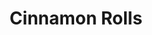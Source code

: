---
layout: recipe
title: Cinnamon Rolls
description: 
prep_time: 2 hours
cook_time: 20 minutes
servings: 9
category: Breakfast
source: Kristi Terasa
menu: Ambitious Kitchen's "The Best Cinnamon Rolls You'll Ever Eat" served with fruit, scrambled eggs, and bacon.

ingredients: |
  **Dough**
  - 3/4 cup warm milk
  - 2 1/4 teaspoons quick rise yeast
  - 1/4 cup granulated sugar
  - 1 egg plus 1 egg yolk at room temperature
  - 1/4 cup butter, melted
  - 3 cups (360g) bread flour, plus more for dusting
  - 3/4 tsp salt

  **Filling**
  - 2/3 cup dark brown sugar
  - 1 1/2 tablespoons ground cinnamon
  - 1/4 cup butter, softened

  **Cream Cheese Frosting**
  - 4 oz (112g) cream cheese, softened
  - 3 tablespoons butter, softened
  - 3/4 cup powdered sugar
  - 1/2 teaspoon vanilla extract

instructions: |
  1. Warm milk to 110°F by microwaving for 40 seconds. Transfer to the bowl of an electric mixer and sprinkle yeast on top. Add in sugar, egg, yolk, and melted butter. Mix until well combined. Stir in flour and salt with a wooden spoon until a dough forms.
  2. Place dough hook on stand mixer and knead dough on medium speed for 8 minutes. Dough should form a ball and be slightly sticky. Add flour if needed dough is too sticky.
  3. Transfer dough to a well-oiled bowl and cover with plastic wrap and a warm towel. Allow to rise for 1 hour or until doubled in size.
  4. Transfer dough to a well-floured surface and roll out into a 14x9 inch rectangle. Spread softened butter over dough leaving a 1/4 margin at the far side.
  5. In a small bowl, mix together brown sugar and cinnamon. Sprinkle mixture over the buttered dough, then rub the brown sugar mixture into the butter.
  6. Tightly roll dough up, starting from the 9-inch side and place seam side down, making sure to seal the edges of the dough. Cut into 1-inch sections with a serrated knife.
  7. Place cinnamon rolls in a greased 9x9 inch baking pan or round 9-inch cake pan. Cover with plastic wrap and a warm towel and let rise again for 30 minutes.
  8. Preheat oven to 350°F. Remove plastic wrap and towel and bake for 20-25 minutes or until just slightly golden brown on the edges. Remove from oven and let cool for 5-10 minutes before frosting.
  9. To make the frosting, mix together cream cheese, butter, powdered sugar, and vanilla extract until smooth. Spread over cinnamon rolls and serve.

notes: | 
  - To make overnight cinnamon rolls, cut as directed, arrange in a pan lined with parchment paper, cover well with plastic wrap, and place in the fridge overnight. In the morning, bring the cinnamon rolls to room temperature and let them rise for 45 minutes to 1 hour before baking as directed.
---